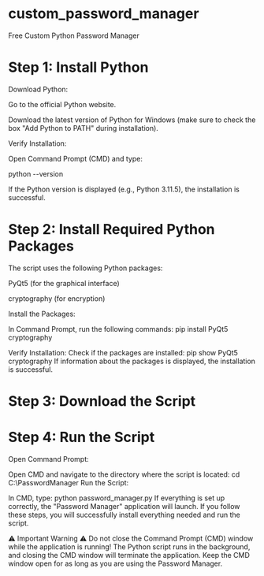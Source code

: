 # custom_password_manager
 Free Custom Python Password Manager
# Step 1: Install Python
Download Python:

Go to the official Python website.

Download the latest version of Python for Windows (make sure to check the box "Add Python to PATH" during installation).

Verify Installation:

Open Command Prompt (CMD) and type:

python --version

If the Python version is displayed (e.g., Python 3.11.5), the installation is successful.


# Step 2: Install Required Python Packages
The script uses the following Python packages:

PyQt5 (for the graphical interface)

cryptography (for encryption)

Install the Packages:

In Command Prompt, run the following commands:
pip install PyQt5 cryptography

Verify Installation:
Check if the packages are installed:
pip show PyQt5 cryptography
If information about the packages is displayed, the installation is successful.

# Step 3: Download the Script

# Step 4: Run the Script
Open Command Prompt:

Open CMD and navigate to the directory where the script is located:
cd C:\PasswordManager
Run the Script:

In CMD, type:
python password_manager.py
If everything is set up correctly, the "Password Manager" application will launch.
If you follow these steps, you will successfully install everything needed and run the script.

⚠️ Important Warning ⚠️
Do not close the Command Prompt (CMD) window while the application is running!
The Python script runs in the background, and closing the CMD window will terminate the application. Keep the CMD window open for as long as you are using the Password Manager.
